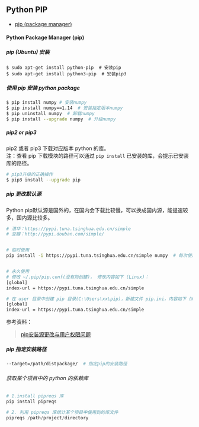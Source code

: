 ## Python PIP

- [pip (package manager)](https://en.wikipedia.org/wiki/Pip_(package_manager))
#### Python Package Manager (pip)

##### pip (Ubuntu) 安装
```
$ sudo apt-get install python-pip  # 安装pip
$ sudo apt-get install python3-pip  # 安装pip3
```

##### 使用 pip 安装 python package
```sh
$ pip install numpy # 安装numpy
$ pip install numpy==1.14  # 安装指定版本numpy
$ pip uninstall numpy  # 卸载numpy
$ pip install --upgrade numpy  # 升级numpy
```

##### pip2 or pip3  
pip2 或者 pip3 下载对应版本 python 的库。  
注：查看 pip 下载模块的路径可以通过 ```pip install``` 已安装的库，会提示已安装库的路径。
```sh
# pip3升级的正确操作
$ pip3 install --upgrade pip
```

##### pip 更改默认源
Python pip默认源是国外的，在国内会下载比较慢，可以换成国内源，能提速较多，国内源比较多。 
```sh
# 清华：https://pypi.tuna.tsinghua.edu.cn/simple  
# 豆瓣：http://pypi.douban.com/simple/  


# 临时使用
pip install -i https://pypi.tuna.tsinghua.edu.cn/simple numpy  # 每次使用时指定下载源


# 永久使用
# 修改 ~/.pip/pip.conf(没有则创建)， 修改内容如下 (Linux)：
[global]
index-url = https://pypi.tuna.tsinghua.edu.cn/simple

# 在 user 目录中创建 pip 目录(C:\Users\xx\pip)，新建文件 pip.ini，内容如下 (Windows):
[global]
index-url = https://pypi.tuna.tsinghua.edu.cn/simple
```
参考资料：  
> [pip安装源更改与用户权限问题](https://blog.csdn.net/index20001/article/details/80627951)  

##### pip 指定安装路径
```sh
--target=/path/distpackage/  # 指定pip的安装路径
```

###### 获取某个项目中的 python 的依赖库

```python
# 1.install pipreqs 库
pip install pipreqs

# 2. 利用 pipreqs 库统计某个项目中使用到的库文件 
pipreqs /path/project/directory
```
